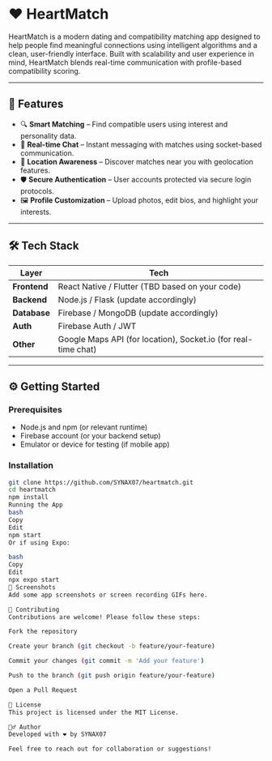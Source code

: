 # ❤️ HeartMatch

HeartMatch is a modern dating and compatibility matching app designed to help people find meaningful connections using intelligent algorithms and a clean, user-friendly interface. Built with scalability and user experience in mind, HeartMatch blends real-time communication with profile-based compatibility scoring.

---

## 🚀 Features

- 🔍 **Smart Matching** – Find compatible users using interest and personality data.
- 💬 **Real-time Chat** – Instant messaging with matches using socket-based communication.
- 📍 **Location Awareness** – Discover matches near you with geolocation features.
- 🛡️ **Secure Authentication** – User accounts protected via secure login protocols.
- 🖼️ **Profile Customization** – Upload photos, edit bios, and highlight your interests.

---

## 🛠️ Tech Stack

| Layer        | Tech                        |
|-------------|-----------------------------|
| **Frontend** | React Native / Flutter (TBD based on your code) |
| **Backend**  | Node.js / Flask (update accordingly) |
| **Database** | Firebase / MongoDB (update accordingly) |
| **Auth**     | Firebase Auth / JWT         |
| **Other**    | Google Maps API (for location), Socket.io (for real-time chat)

---

## ⚙️ Getting Started

### Prerequisites

- Node.js and npm (or relevant runtime)
- Firebase account (or your backend setup)
- Emulator or device for testing (if mobile app)

### Installation

```bash
git clone https://github.com/SYNAX07/heartmatch.git
cd heartmatch
npm install
Running the App
bash
Copy
Edit
npm start
Or if using Expo:

bash
Copy
Edit
npx expo start
📸 Screenshots
Add some app screenshots or screen recording GIFs here.

🤝 Contributing
Contributions are welcome! Please follow these steps:

Fork the repository

Create your branch (git checkout -b feature/your-feature)

Commit your changes (git commit -m 'Add your feature')

Push to the branch (git push origin feature/your-feature)

Open a Pull Request

📄 License
This project is licensed under the MIT License.

🙋‍♂️ Author
Developed with ❤️ by SYNAX07

Feel free to reach out for collaboration or suggestions!

